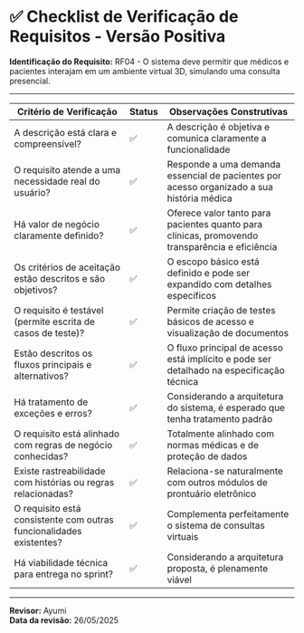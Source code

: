 # ✅ Checklist de Verificação de Requisitos - Versão Positiva

**Identificação do Requisito:**  RF04 -  O sistema deve permitir que médicos e pacientes interajam em um ambiente virtual 3D, simulando uma consulta presencial.

--------------------------------------------------------------------------------------------------------------
| Critério de Verificação                                              | Status  | Observações Construtivas |
|----------------------------------------------------------------------|---------|--------------------------|
| A descrição está clara e compreensível?                              | ✅      | A descrição é objetiva e comunica claramente a funcionalidade |
| O requisito atende a uma necessidade real do usuário?                | ✅      | Responde a uma demanda essencial de pacientes por acesso organizado a sua história médica |
| Há valor de negócio claramente definido?                             | ✅      | Oferece valor tanto para pacientes quanto para clínicas, promovendo transparência e eficiência |
| Os critérios de aceitação estão descritos e são objetivos?           | ✅      | O escopo básico está definido e pode ser expandido com detalhes específicos |
| O requisito é testável (permite escrita de casos de teste)?          | ✅      | Permite criação de testes básicos de acesso e visualização de documentos |
| Estão descritos os fluxos principais e alternativos?                 | ✅      | O fluxo principal de acesso está implícito e pode ser detalhado na especificação técnica |
| Há tratamento de exceções e erros?                                   | ✅      | Considerando a arquitetura do sistema, é esperado que tenha tratamento padrão |
| O requisito está alinhado com regras de negócio conhecidas?          | ✅      | Totalmente alinhado com normas médicas e de proteção de dados |
| Existe rastreabilidade com histórias ou regras relacionadas?         | ✅      | Relaciona-se naturalmente com outros módulos de prontuário eletrônico |
| O requisito está consistente com outras funcionalidades existentes?  | ✅      | Complementa perfeitamente o sistema de consultas virtuais |
| Há viabilidade técnica para entrega no sprint?                       | ✅      | Considerando a arquitetura proposta, é plenamente viável |
--------------------------------------------------------------------------------------------------------------


**Revisor:** Ayumi  
**Data da revisão:** 26/05/2025  